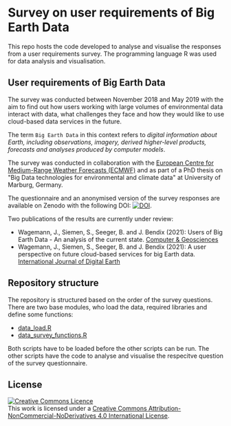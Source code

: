 # Survey on user requirements of Big Earth Data 

This repo hosts the code developed to analyse and visualise the responses from a user requirements survey. The programming language R was used for data analysis and visualisation.

## User requirements of Big Earth Data
The survey was conducted between November 2018 and May 2019 with the aim to find out how users working with large volumes of environmental data interact with data, what challenges they face and how they would like to use cloud-based data services in the future.

The term `Big Earth Data` in this context refers to *digital information about Earth, including observations, imagery, derived higher-level products, forecasts and analyses produced by computer models*.

The survey was conducted in collaboration with the [European Centre for Medium-Range Weather Forecasts (ECMWF)](https://www.ecmwf.int) and as part of a PhD thesis on "Big Data technologies for environmental and climate data" at University of Marburg, Germany.

The questionnaire and an anonymised version of the survey responses are available on Zenodo with the following DOI:
[![DOI](https://zenodo.org/badge/DOI/10.5281/zenodo.4075058.svg)](https://doi.org/10.5281/zenodo.4075058).

Two publications of the results are currently under review:
* Wagemann, J., Siemen, S., Seeger, B. and J. Bendix (2021): Users of Big Earth Data - An analysis of the current state. [Computer & Geosciences](https://www.journals.elsevier.com/computers-and-geosciences)
* Wagemann, J., Siemen, S., Seeger, B. and J. Bendix (2021): A user perspective on future cloud-based services for big Earth data. [International Journal of Digital Earth](https://www.tandfonline.com/toc/tjde20/current?gclid=CjwKCAjwlrqHBhByEiwAnLmYUOT-79nc_ziwT1c2BbdFcvB-7IU9ldm10JTdG6Sin8LgAIVWpVmUqhoCVTUQAvD_BwE)

## Repository structure
The repository is structured based on the order of the survey questions. There are two base modules, who load the data, required libraries and define some functions:
- [data_load.R](./data_load.R)
- [data_survey_functions.R](./data_survey_functions.R)

Both scripts have to be loaded before the other scripts can be run. The other scripts have the code to analyse and visualise the respecitve question of the survey questionnaire.



## License
<a rel="license" href="http://creativecommons.org/licenses/by-nc-nd/4.0/"><img alt="Creative Commons Licence" style="border-width:0" src="https://i.creativecommons.org/l/by-nc-nd/4.0/88x31.png" /></a><br />This work is licensed under a <a rel="license" href="http://creativecommons.org/licenses/by-nc-nd/4.0/">Creative Commons Attribution-NonCommercial-NoDerivatives 4.0 International License</a>.
